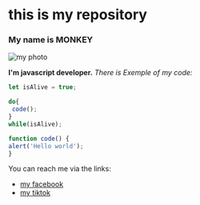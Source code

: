 # this is my repository
### My name is MONKEY
![my photo](https://24tv.ua/resources/photos/news/202207/2106050.jpg?v=1658809265000)


**I'm javascript developer.**
*There is Exemple of my code:*
```javascript
let isAlive = true;

do{
 code();
}
while(isAlive);

function code() {
alert('Hello world');
}
```

You can  reach me via the links:
* [my facebook](https://www.facebook.com/?locale=uk_UA)
* [my tiktok](https://www.tiktok.com/uk-UA/)
